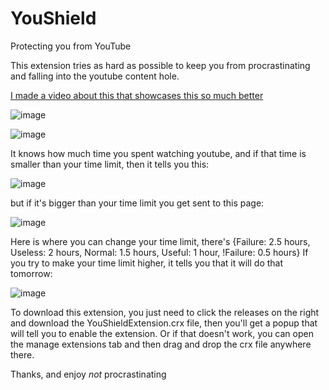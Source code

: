 # YouShield

Protecting you from YouTube

This extension tries as hard as possible to keep you from procrastinating and falling into the youtube content hole.

[I made a video about this that showcases this so much better](https://www.youtube.com/watch?v=ws_C7kPUBiI)

![image](https://user-images.githubusercontent.com/82272898/206874034-234969ff-fbb0-4aaf-8f22-429ff0ce3441.png)

![image](https://user-images.githubusercontent.com/82272898/206874602-9703b17b-2c34-46e0-858e-dc105d537746.png)

It knows how much time you spent watching youtube, and if that time is smaller than your time limit, then it tells you this:

![image](https://user-images.githubusercontent.com/82272898/206874591-0ef6c20e-2d4d-4469-ba0d-b12354964bb0.png)

but if it's bigger than your time limit you get sent to this page:

![image](https://user-images.githubusercontent.com/82272898/206874157-6902a9ec-06f1-4e7a-a205-bf0a6df279c2.png)

Here is where you can change your time limit, there's {Failure: 2.5 hours, Useless: 2 hours, Normal: 1.5 hours, Useful: 1 hour, !Failure: 0.5 hours}
If you try to make your time limit higher, it tells you that it will do that tomorrow:

![image](https://user-images.githubusercontent.com/82272898/206874383-5e653aec-1878-47a7-b06d-1862b09def60.png)

To download this extension, you just need to click the releases on the right and download the YouShieldExtension.crx file, then you'll get a popup that will tell you to enable the extension. Or if that doesn't work, you can open the manage extensions tab and then drag and drop the crx file anywhere there.

Thanks, and enjoy *not* procrastinating
